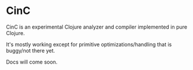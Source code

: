 # CinC

CinC is an experimental Clojure analyzer and compiler implemented in pure Clojure.

It's mostly working except for primitive optimizations/handling that is buggy/not there yet.

Docs will come soon.
